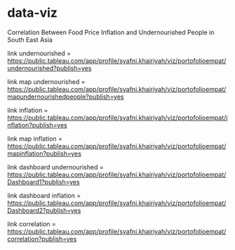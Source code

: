 # data-viz
Correlation Between Food Price Inflation and Undernourished People in South East Asia

link undernourished =  https://public.tableau.com/app/profile/syafni.khairiyah/viz/portofolioempat/undernourished?publish=yes

link map undernourished =  https://public.tableau.com/app/profile/syafni.khairiyah/viz/portofolioempat/mapundernourishedpeople?publish=yes

link inflation =  https://public.tableau.com/app/profile/syafni.khairiyah/viz/portofolioempat/inflation?publish=yes

link map inflation =  https://public.tableau.com/app/profile/syafni.khairiyah/viz/portofolioempat/mapinflation?publish=yes

link dashboard undernourished =  https://public.tableau.com/app/profile/syafni.khairiyah/viz/portofolioempat/Dashboard1?publish=yes

link dashboard inflation =  https://public.tableau.com/app/profile/syafni.khairiyah/viz/portofolioempat/Dashboard2?publish=yes

link correlation = https://public.tableau.com/app/profile/syafni.khairiyah/viz/portofolioempat/correlation?publish=yes
